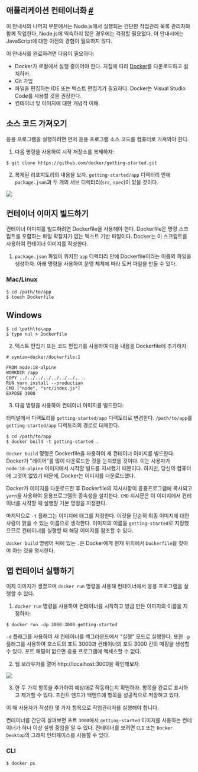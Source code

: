 ## 애플리케이션 컨테이너화 [#](https://docs.docker.com/get-started/02_our_app/)

이 안내서의 나머지 부분에서는 Node.js에서 실행되는 간단한 작업관리 목록 관리자와 함께 작업한다.
Node.js에 익숙하지 않은 경우에는 걱정할 필요없다. 이 안내서에는 JavaScript에 대한 이전의 경험이
필요하지 않다.

이 안내서를 완료하려면 다음이 필요하다:

- Docker가 로컬에서 실행 중이어야 한다. 지침에 따라 [Docker](https://docs.docker.com/get-docker/)를
  다운로드하고 설치하자.
- Git 가입
- 파일을 편집하는 IDE 또는 텍스트 편집기가 필요하다. Docker는 Visual Studio Code를 사용할 것을
  권장한다.
- 컨테이너 및 이미지에 대한 개념적 이해.

## 소스 코드 가져오기

응용 프로그램을 실행하려면 먼저 응용 프로그램 소스 코드를 컴퓨터로 가져와야 한다.

1. 다음 명령을 사용하여 시작 저장소를 복제하자:

```
$ git clone https://github.com/docker/getting-started.git
```

2. 복제된 리포지토리의 내용을 보자. `getting-started/app` 디렉터리 안에 `package.json`과 두
   개의 서브 디렉터리(`src`, `spec`)이 있을 것이다.

![](https://docs.docker.com/get-started/images/ide-screenshot.png)

## 컨테이너 이미지 빌드하기

컨테이너 이미지를 빌드하려면 Dockerfile을 사용해야 한다. Dockerfile은 명령 스크립트를 포함하는 파일
확장자가 없는 텍스트 기반 파일이다. Docker는 이 스크립트를 사용하여 컨테이너 이미지를 작성한다.

1. `package.json` 파일이 위치한 `app` 디렉터리 안에 Dockerfile이라는 이름의 파일을 생성하자. 아래
   명령을 사용하여 운영 체제에 따라 도커 파일을 만들 수 있다.

### Mac/Linux

```
$ cd /path/to/app
$ touch Dockerfile
```

## Windows

```
$ cd \path\to\app
$ type nul > Dockerfile
```

2. 텍스트 편집기 또는 코드 편집기를 사용하여 다음 내용을 Dockerfile에 추가하자:

```
# syntax=docker/dockerfile:1
   
FROM node:18-alpine
WORKDIR /app
COPY ../../../../../../../.. .
RUN yarn install --production
CMD ["node", "src/index.js"]
EXPOSE 3000
```

3. 다음 명령을 사용하여 컨테이너 이미지를 빌드한다:

터미널에서 디렉토리를 `getting-started/app` 디렉토리로 변경한다. `/path/to/app`를
`getting-started/app` 디렉토리의 경로로 대체한다.

```
$ cd /path/to/app
$ docker build -t getting-started .
```

`docker build` 명령은 Dockerfile을 사용하여 새 컨테이너 이미지를 빌드한다. Docker가 "레이어"를
많이 다운로드한 것을 눈치챘을 것이다. 이는 사용자가 `node:18-alpine` 이미지에서 시작할 빌드를
지시했기 때문이다. 하지만, 당신의 컴퓨터에 그것이 없었기 때문에, Docker는 이미지를 다운로드했다.

Docker가 이미지를 다운로드한 후 Dockerfile의 지시사항이 응용프로그램에 복사되고 `yarn`을 사용하여
응용프로그램의 종속성을 설치한다. `CMD` 지시문은 이 이미지에서 컨테이너를 시작할 때 실행할 기본 명령을
지정한다.

마지막으로 `-t` 플래그는 이미지에 태그를 지정한다. 이것을 단순히 최종 이미지에 대한 사람이 읽을 수 있는
이름으로 생각한다. 이미지의 이름을 `getting-started`로 지정했으므로 컨테이너를 실행할 때 해당 이미지를
참조할 수 있다.

`docker build` 명령어 뒤에 있는 `.`은 Docker에게 현재 위치에서 `Dockerfile`을 찾아야 하는
것을 명시한다.

## 앱 컨테이너 실행하기

이제 이미지가 생겼으며 `docker run` 명령을 사용해 컨테이너에서 응용 프로그램을 실행할 수 있다.

1. `docker run` 명령을 사용하여 컨테이너를 시작하고 방금 만든 이미지의 이름을 지정하자:

```
$ docker run -dp 3000:3000 getting-started
```

`-d` 플래그를 사용하여 새 컨테이너를 백그라운드에서 "실행" 모드로 실행한다. 또한 `-p` 플래그를
사용하여 호스트의 포트 3000과 컨테이너의 포트 3000 간의 매핑을 생성할 수 있다. 포트 매핑이 없으면 응용
프로그램에 액세스할 수 없다.

2. 웹 브라우저를 열어 http://localhost:3000을 확인해보자.

![](https://docs.docker.com/get-started/images/todo-list-empty.png)

3. 한 두 가지 항목을 추가하여 예상대로 작동하는지 확인하자. 항목을 완료로 표시하고 제거할 수 있다.
   프런트 엔드가 백엔드에 항목을 성공적으로 저장하고 있다.

이 때 사용자가 작성한 몇 가지 항목으로 작업관리자를 실행해야 합니다.

컨테이너를 간단히 살펴보면 포트 `3000`에서 `getting-started` 이미지를 사용하는 컨테이너가 하나
이상 실행 중임을 알 수 있다. 컨테이너를 보려면 `CLI` 또는 `Docker Desktop`의 그래픽 인터페이스를
사용할 수 있다.

### CLI

```
$ docker ps
```